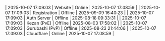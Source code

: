 | 2025-10-07 17:09:03 | Website | Online | 2025-10-07 17:08:59 |
| 2025-10-07 17:09:03 | Registration | Offline | 2025-09-09 16:40:23 |
| 2025-10-07 17:09:03 | Auth Server | Offline | 2025-08-18 09:33:31 |
| 2025-10-07 17:09:03 | Kezan (PvE) | Offline | 2025-08-03 17:58:02 |
| 2025-10-07 17:09:03 | Gurubashi (PvP) | Offline | 2025-08-23 21:44:06 |
| 2025-10-07 17:09:03 | Cloudflare | Online | 2025-10-07 17:08:59 |
